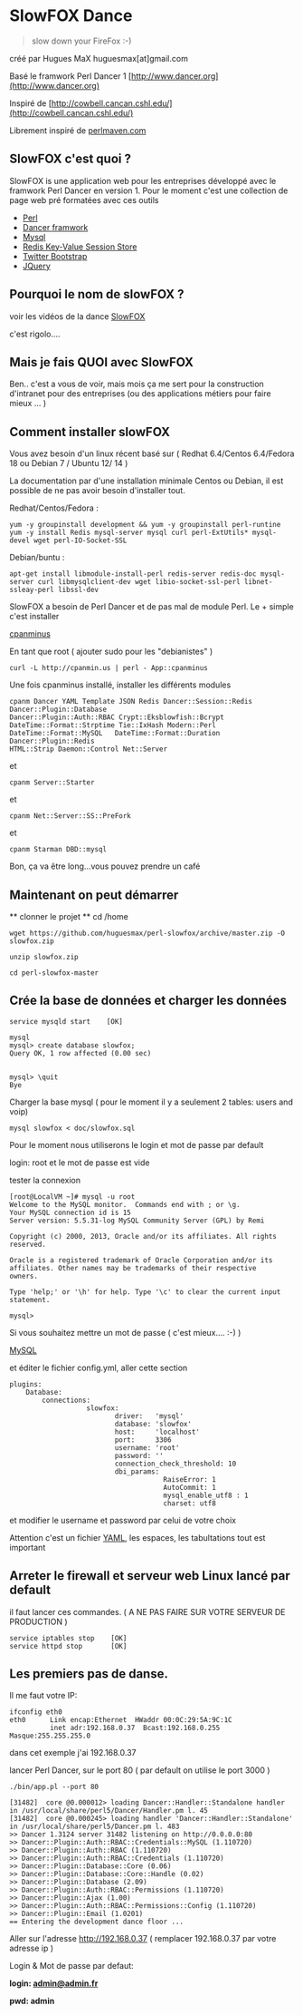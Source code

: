  
# SlowFOX Dance  #
> slow down your FireFox :-)

créé par Hugues MaX huguesmax[at]gmail.com

Basé le framwork Perl Dancer 1 [http://www.dancer.org](http://www.dancer.org)

Inspiré de [http://cowbell.cancan.cshl.edu/](http://cowbell.cancan.cshl.edu/)

Librement inspiré de [perlmaven.com](http://perlmaven.com/getting-started-with-perl-dancer-on-digital-ocean)

## SlowFOX c'est quoi ? ##

SlowFOX is une application web pour les entreprises  développé avec le framwork Perl  Dancer  en version 1.
Pour le moment c'est une collection de page web pré formatées avec ces outils
 
- [Perl](http://www.perl.org)
- [Dancer framwork](http://perldancer.org/) 
- [Mysql](http://www.mysql.com/)
- [Redis Key-Value Session Store](http://redis.io/)
- [Twitter Bootstrap](http://getbootstrap.com/)
- [JQuery](http://jquery.com/)   



## Pourquoi le nom de slowFOX ? ##

voir les vidéos de la dance  [SlowFOX](https://www.google.com/webhp?output=googleabout&gws_rd=ssl#q=slowfox)

c'est rigolo....


## Mais je fais QUOI avec SlowFOX  ##

Ben.. c'est a vous de voir, mais mois ça me sert pour la construction d'intranet pour des entreprises 
(ou des applications métiers pour faire mieux ... )


## Comment installer slowFOX ##

Vous avez besoin d'un linux récent basé sur ( Redhat 6.4/Centos 6.4/Fedora 18 ou  Debian 7 / Ubuntu 12/ 14 ) 


La documentation par d'une installation minimale Centos ou Debian, il est possible de ne pas avoir besoin d'installer tout.


Redhat/Centos/Fedora :

	yum -y groupinstall development && yum -y groupinstall perl-runtine
	yum -y install Redis mysql-server mysql curl perl-ExtUtils* mysql-devel wget perl-IO-Socket-SSL 	

Debian/buntu :

	apt-get install libmodule-install-perl redis-server redis-doc mysql-server curl libmysqlclient-dev wget libio-socket-ssl-perl libnet-ssleay-perl libssl-dev


SlowFOX a besoin de Perl Dancer et de pas mal de module Perl. Le + simple c'est installer 

[cpanminus](http://search.cpan.org/dist/App-cpanminus/lib/App/cpanminus.pm)

 
En tant que root ( ajouter sudo pour les "debianistes" )


    curl -L http://cpanmin.us | perl - App::cpanminus

Une fois cpanminus installé, installer les différents modules

    
    cpanm Dancer YAML Template JSON Redis Dancer::Session::Redis Dancer::Plugin::Database
    Dancer::Plugin::Auth::RBAC Crypt::Eksblowfish::Bcrypt DateTime::Format::Strptime Tie::IxHash Modern::Perl 	   
    DateTime::Format::MySQL   DateTime::Format::Duration Dancer::Plugin::Redis
    HTML::Strip Daemon::Control Net::Server

et


    cpanm Server::Starter 
    
    
et

    cpanm Net::Server::SS::PreFork

et

    cpanm Starman DBD::mysql


Bon, ça va être long...vous pouvez prendre un café

## Maintenant on peut démarrer ##


** clonner le projet **
    cd /home

    wget https://github.com/huguesmax/perl-slowfox/archive/master.zip -O slowfox.zip

    unzip slowfox.zip

    cd perl-slowfox-master


## Crée la base de données et charger les données ##


    service mysqld start	[OK]
    
    mysql
	mysql> create database slowfox;
	Query OK, 1 row affected (0.00 sec) 

    
    mysql> \quit
	Bye

Charger la base mysql  ( pour le moment il y a seulement 2 tables: users and voip)

    mysql slowfox < doc/slowfox.sql

Pour le moment nous utiliserons le login et mot de passe par default


login: root
et le mot de passe est vide

tester la connexion

    [root@LocalVM ~]# mysql -u root
    Welcome to the MySQL monitor.  Commands end with ; or \g.
    Your MySQL connection id is 15
    Server version: 5.5.31-log MySQL Community Server (GPL) by Remi
    
    Copyright (c) 2000, 2013, Oracle and/or its affiliates. All rights reserved.
    
    Oracle is a registered trademark of Oracle Corporation and/or its
    affiliates. Other names may be trademarks of their respective
    owners.

    Type 'help;' or '\h' for help. Type '\c' to clear the current input statement.

    mysql>


Si vous souhaitez mettre un mot de passe  ( c'est mieux.... :-)  )

[MySQL](http://dev.mysql.com/doc/refman/5.0/fr/set-password.html)

et 
éditer le fichier config.yml, aller cette section

	plugins:
	    Database:
	        connections:
        	           slowfox:
	                          driver:   'mysql'
	                          database: 'slowfox'
	                          host:     'localhost'
	                          port:     3306
	                          username: 'root'
	                          password: ''
        	                  connection_check_threshold: 10
	                          dbi_params:
	                                      RaiseError: 1
	                                      AutoCommit: 1
	                                      mysql_enable_utf8 : 1
        	                              charset: utf8



et modifier le username et password par celui de votre choix

Attention c'est un fichier [YAML](http://en.wikipedia.org/wiki/YAML), les espaces, les tabultations tout est important 


## Arreter le firewall et serveur web Linux  lancé par default  ##

il faut lancer ces commandes. ( A NE PAS FAIRE SUR VOTRE SERVEUR DE PRODUCTION )

    service iptables stop    [OK]
    service httpd stop       [OK]

## Les premiers pas de danse. ##

Il me faut votre IP:

    ifconfig eth0
    eth0      Link encap:Ethernet  HWaddr 00:0C:29:5A:9C:1C
              inet adr:192.168.0.37  Bcast:192.168.0.255  Masque:255.255.255.0



dans cet exemple j'ai 192.168.0.37

lancer Perl Dancer, sur le port 80 ( par default on utilise le port 3000 )


    ./bin/app.pl --port 80

    [31482]  core @0.000012> loading Dancer::Handler::Standalone handler in /usr/local/share/perl5/Dancer/Handler.pm l. 45
    [31482]  core @0.000245> loading handler 'Dancer::Handler::Standalone' in /usr/local/share/perl5/Dancer.pm l. 483
    >> Dancer 1.3124 server 31482 listening on http://0.0.0.0:80
    >> Dancer::Plugin::Auth::RBAC::Credentials::MySQL (1.110720)
    >> Dancer::Plugin::Auth::RBAC (1.110720)
    >> Dancer::Plugin::Auth::RBAC::Credentials (1.110720)
    >> Dancer::Plugin::Database::Core (0.06)
    >> Dancer::Plugin::Database::Core::Handle (0.02)
    >> Dancer::Plugin::Database (2.09)
    >> Dancer::Plugin::Auth::RBAC::Permissions (1.110720)
    >> Dancer::Plugin::Ajax (1.00)
    >> Dancer::Plugin::Auth::RBAC::Permissions::Config (1.110720)
    >> Dancer::Plugin::Email (1.0201)
    == Entering the development dance floor ...


Aller sur l'adresse  http://192.168.0.37  ( remplacer  192.168.0.37 par votre adresse ip )

Login & Mot de passe par defaut:

**login: admin@admin.fr**

**pwd: admin**	



   




















